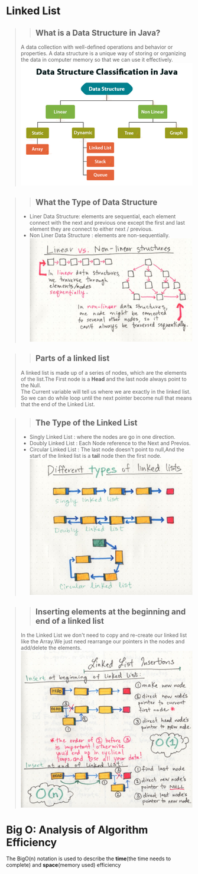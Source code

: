 # Linked List  
>> ## What is a Data Structure in Java?  
> A data collection with well-defined operations and behavior or properties. A data structure is a unique way of storing or organizing the data in computer memory so that we can use it effectively.
![linkedList](./Linked_List/data-structure-classification-in-java.jpg)  

>> ## What the Type of Data Structure
> * Liner Data Structure: elements are sequential, each element connect with the next and previous one except the first and last element they are connect to either next / previous.   
> * Non Liner Data Structure : elements are non-sequentially.  
![linernon](./Linked_List/Liner_non.jpeg)  


>>## Parts of a linked list  
>A linked list is made up of a series of nodes, which are the elements of the list.The First node is a **Head** and the last node always point to the Null.  
The Current variable will tell us where  we are exactly in the linked list.  
So we can do while loop until the next pointer become null that means that the end of the Linked List.  

>>## The Type of the Linked List  
> * Singly Linked List : where the nodes are go in one direction.  
> * Doubly Linked List : Each Node reference to the Next and Previos.  
> * Circular Linked List : The last node doesn't point to null,And the start of the linked list is a **tail** node then the first node.
![linkedListType](./Linked_List/linkedListType.jpeg)  

>>## Inserting elements at the beginning and end of a linked list  
>In the Linked List we don't need to copy and re-create our linked list like the Array.We just need rearrange our pointers in the nodes and add/delete the elements.
![linkedListInsert](./Linked_List/Insert.jpeg)  

# Big O: Analysis of Algorithm Efficiency 
The BigO(n) notation is used to describe the **time**(the time needs to complete) and **space**(memory used) efficiency 






